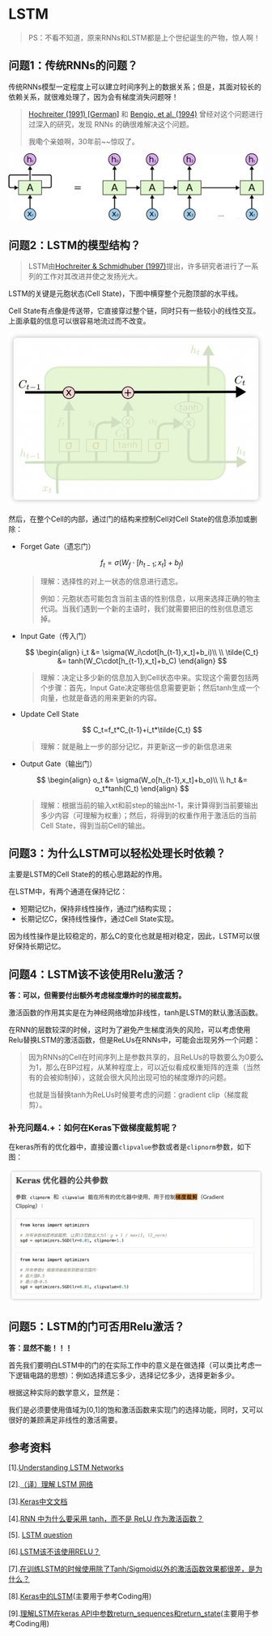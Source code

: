 # LSTM

> PS：不看不知道，原来RNNs和LSTM都是上个世纪诞生的产物，惊人啊！

## 问题1：传统RNNs的问题？

传统RNNs模型一定程度上可以建立时间序列上的数据关系；但是，其面对较长的依赖关系，就很难处理了，因为会有梯度消失问题呀！

> [Hochreiter \(1991\) \[German\]](http://people.idsia.ch/~juergen/SeppHochreiter1991ThesisAdvisorSchmidhuber.pdf) 和 [Bengio, et al. \(1994\)](http://www-dsi.ing.unifi.it/~paolo/ps/tnn-94-gradient.pdf) 曾经对这个问题进行过深入的研究，发现 RNNs 的确很难解决这个问题。
>
> 我嘞个亲娘啊，30年前~~惊叹了。

![](https://raw.githubusercontent.com/anxiang1836/FigureBed/master/img/20200303221040.png)

## 问题2：LSTM的模型结构？

> LSTM由[Hochreiter & Schmidhuber \(1997\)](http://deeplearning.cs.cmu.edu/pdfs/Hochreiter97_lstm.pdf)提出，许多研究者进行了一系列的工作对其改进并使之发扬光大。

LSTM的关键是元胞状态\(Cell State\)，下图中横穿整个元胞顶部的水平线。

Cell State有点像是传送带，它直接穿过整个链，同时只有一些较小的线性交互。上面承载的信息可以很容易地流过而不改变。

![](https://raw.githubusercontent.com/anxiang1836/FigureBed/master/img/20200303222001.png)

然后，在整个Cell的内部，通过门的结构来控制Cell对Cell State的信息添加或删除：

* Forget Gate（遗忘门）

  $$
  f_t = \sigma(W_f\cdot[h_{t-1};x_t]+b_f)
  $$

  > 理解：选择性的对上一状态的信息进行遗忘。
  >
  > 例如：元胞状态可能包含当前主语的性别信息，以用来选择正确的物主代词。当我们遇到一个新的主语时，我们就需要把旧的性别信息遗忘掉。

* Input Gate（传入门）

  $$
  \begin{align}
  i_t &= \sigma(W_i\cdot[h_{t-1},x_t]+b_i)\\
  \\
  \tilde{C_t} &= tanh(W_C\cdot[h_{t-1},x_t]+b_C)
  \end{align}
  $$

  > 理解：决定让多少新的信息加入到Cell状态中来。实现这个需要包括两个步骤：首先，Input Gate决定哪些信息需要更新；然后tanh生成一个向量，也就是备选的用来更新的内容。

* Update Cell State

  $$
  C_t=f_t*C_{t-1}+i_t*\tilde{C_t}
  $$

  > 理解：就是融上一步的部分记忆，并更新这一步的新信息进来

* Output Gate（输出门）

  $$
  \begin{align}
  o_t &= \sigma(W_o[h_{t-1},x_t]+b_o)\\
  \\
  h_t &= o_t*tanh(C_t)
  \end{align}
  $$

  > 理解：根据当前的输入xt和前step的输出ht-1，来计算得到当前要输出多少内容（可理解为权重）；然后，将得到的权重作用于激活后的当前Cell State，得到当前Cell的输出。

## 问题3：为什么LSTM可以轻松处理长时依赖？

主要是LSTM的Cell State的的核心思路起的作用。

在LSTM中，有两个通道在保持记忆：

* 短期记忆h，保持非线性操作，通过门结构实现；
* 长期记忆C，保持线性操作，通过Cell State实现。

因为线性操作是比较稳定的，那么C的变化也就是相对稳定，因此，LSTM可以很好保持长期记忆。

## 问题4：LSTM该不该使用Relu激活？

**答：可以，但需要付出额外考虑梯度爆炸时的梯度裁剪。**

激活函数的作用其实是在为神经网络增加非线性，tanh是LSTM的默认激活函数。

在RNN的层数较深的时候，这时为了避免产生梯度消失的风险，可以考虑使用Relu替换LSTM的激活函数，但是ReLUs在RNNs中，可能会出现另外一个问题：

> 因为RNNs的Cell在时间序列上是参数共享的，且ReLUs的导数要么为0要么为1，那么在BP过程，从某种程度上，可以近似看成权重矩阵的连乘（当然有的会被抑制掉），这就会很大风险出现可怕的梯度爆炸的问题。
>
> 也就是当替换tanh为ReLUs时候要考虑的问题：gradient clip（梯度裁剪）。

### 补充问题4.+：如何在Keras下做梯度裁剪呢？

在keras所有的优化器中，直接设置`clipvalue`参数或者是`clipnorm`参数，如下图：

![](https://raw.githubusercontent.com/anxiang1836/FigureBed/master/img/20200304012351.png)

## 问题5：LSTM的门可否用Relu激活？

**答：显然不能！！！**

首先我们要明白LSTM中的门的在实际工作中的意义是在做选择（可以类比考虑一下逻辑电路的思想）：例如选择遗忘多少，选择记忆多少，选择更新多少。

根据这种实际的数学意义，显然是：

我们是必须要使用值域为\[0,1\]的饱和激活函数来实现门的选择功能，同时，又可以很好的兼顾满足非线性的激活需要。

## 参考资料

\[1\].[Understanding LSTM Networks](http://colah.github.io/posts/2015-08-Understanding-LSTMs/)

\[2\].[（译）理解 LSTM 网络](https://blog.csdn.net/Jerr__y/article/details/58598296)

\[3\].[Keras中文文档](https://keras.io/zh/optimizers/)

\[4\].[RNN 中为什么要采用 tanh，而不是 ReLU 作为激活函数？](https://www.zhihu.com/question/61265076)

\[5\]. [LSTM question](https://www.reddit.com/r/MachineLearning/comments/2t1rsp/lstm_question/)

\[6\].[LSTM该不该使用RELU？](https://blog.csdn.net/xygl2009/article/details/78855795)

\[7\].[在训练LSTM的时候使用除了Tanh/Sigmoid以外的激活函数效果都很差，是为什么？](https://www.zhihu.com/question/49272008?from=profile_question_card)

\[8\].[Keras中的LSTM](https://www.jianshu.com/p/3edff278f021)\(主要用于参考Coding用\)

\[9\].[理解LSTM在keras API中参数return\_sequences和return\_state](https://blog.csdn.net/u011327333/article/details/78501054)\(主要用于参考Coding用\)

